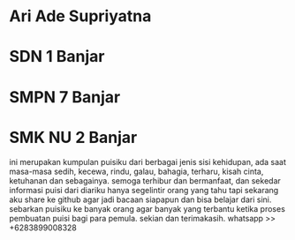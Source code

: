 # Ari Ade Supriyatna
# SDN 1 Banjar
# SMPN 7 Banjar
# SMK NU 2 Banjar



ini merupakan kumpulan puisiku dari berbagai jenis sisi kehidupan, ada saat masa-masa sedih, kecewa, rindu, galau, bahagia, terharu, kisah cinta, ketuhanan dan sebagainya. semoga terhibur dan bermanfaat, dan sekedar informasi puisi dari diariku hanya segelintir orang yang tahu tapi sekarang aku share ke github agar jadi bacaan siapapun dan bisa belajar dari sini. sebarkan puisiku ke banyak orang agar  banyak yang terbantu ketika proses pembuatan puisi bagi para pemula. sekian dan terimakasih. whatsapp >> +6283899008328
